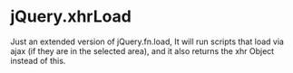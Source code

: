 jQuery.xhrLoad
==============

Just an extended version of jQuery.fn.load, It will run scripts that load via ajax (if they are in the selected area), and it also returns the xhr Object instead of this.
